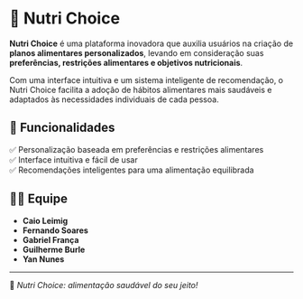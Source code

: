 # 🥗 Nutri Choice  

**Nutri Choice** é uma plataforma inovadora que auxilia usuários na criação de **planos alimentares personalizados**, levando em consideração suas **preferências, restrições alimentares e objetivos nutricionais**.  

Com uma interface intuitiva e um sistema inteligente de recomendação, o Nutri Choice facilita a adoção de hábitos alimentares mais saudáveis e adaptados às necessidades individuais de cada pessoa.  

## 🚀 Funcionalidades  
✅ Personalização baseada em preferências e restrições alimentares  
✅ Interface intuitiva e fácil de usar  
✅ Recomendações inteligentes para uma alimentação equilibrada  

## 👨‍💻 Equipe  
- **Caio Leimig**  
- **Fernando Soares**  
- **Gabriel França**  
- **Guilherme Burle**  
- **Yan Nunes**  

---

📌 *Nutri Choice: alimentação saudável do seu jeito!*  
